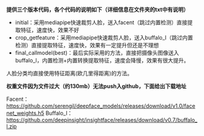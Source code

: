 **提供三个版本代码，各个代码的说明如下（详细信息在文件夹的txt中有说明）**

- initial：采用mediapipe快速裁剪人脸，送入facent（跳过内置检测）直接提取特征，速度快，效果不好
- crop_getfeature：采用mediapipe快速裁剪人脸，送入buffalo_l（跳过内置检测）直接提取特征，速度快，效果有一定提升但还是不理想
- final_callmodel(best)：最后实际采用的方法，直接把摄像头图像送入buffalo_l，内置检测+内置转换提取特征，速度会降慢，效果有很大提升。

人脸分类均直接使用特征距离(欧几里得距离)的方法。

**权重文件因为文件过大（约130mb）无法push入github，下面给出下载地址**

Facent：https://github.com/serengil/deepface_models/releases/download/v1.0/facenet_weights.h5
Buffalo_l：https://github.com/deepinsight/insightface/releases/download/v0.7/buffalo_l.zip